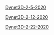 [Dynet3D-2-5-2020](https://texastechuniversity-my.sharepoint.com/:p:/g/personal/ngan_v_t_nguyen_ttu_edu/EX0N7MdEwlRNnNSA_XS37VsB3dHFlm4mu0oI-Y15fN0cdQ?e=Q1XzHo)

[Dynet3D-2-12-2020](https://texastechuniversity-my.sharepoint.com/:p:/g/personal/ngan_v_t_nguyen_ttu_edu/EfosU2X9Fb9Fokh_BdgMLjYBLF1Gsa6NWnCKrqTLs-bfgw?e=Ms2bUc)

[Dynet3D-2-22-2020](https://texastechuniversity-my.sharepoint.com/:p:/g/personal/ngan_v_t_nguyen_ttu_edu/Ee8SOgkKIMhIjAQJ3FtxBmYBHELDHns12VvwzPcgzKO0Zw?e=rzDekB)
